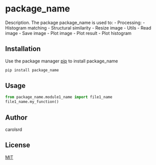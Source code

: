 # package_name

Description. 
The package package_name is used to:
	- Processing:
		- Histogram matching
		- Structural similarity
		- Resize image
	- Utils
		- Read image
		- Save image
		- Plot image
		- Plot result
		- Plot histogram

## Installation

Use the package manager [pip](https://pip.pypa.io/en/stable/) to install package_name

```bash
pip install package_name
```

## Usage

```python
from package_name.module1_name import file1_name
file1_name.my_function()
```

## Author
carolsrd

## License
[MIT](https://choosealicense.com/licenses/mit/)
